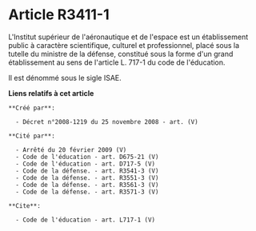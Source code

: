 # Article R3411-1

L'Institut supérieur de l'aéronautique et de l'espace est un établissement public à caractère scientifique, culturel et
professionnel, placé sous la tutelle du ministre de la défense, constitué sous la forme d'un grand établissement au sens de
l'article L. 717-1 du code de l'éducation. 

Il est dénommé sous le sigle ISAE.

**Liens relatifs à cet article**

	**Créé par**:

	  - Décret n°2008-1219 du 25 novembre 2008 - art. (V)

	**Cité par**:

	  - Arrêté du 20 février 2009 (V)
	  - Code de l'éducation - art. D675-21 (V)
	  - Code de l'éducation - art. D717-5 (V)
	  - Code de la défense. - art. R3541-3 (V)
	  - Code de la défense. - art. R3551-3 (V)
	  - Code de la défense. - art. R3561-3 (V)
	  - Code de la défense. - art. R3571-3 (V)

	**Cite**:

	  - Code de l'éducation - art. L717-1 (V)
